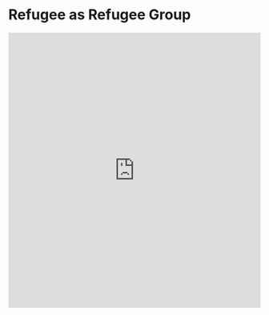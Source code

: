 # Refugee as Refugee Group

<iframe frameborder="0" style="width:100%;height:549px;" src="https://viewer.diagrams.net/?tags=%7B%7D&highlight=030303&edit=_blank&layers=1&nav=1&title=Refugee%20Land%20Core%20API%200.1.0.drawio#R7Vxbc9o4FP41PC7jK7Yfwy3NLN1kSGfb3ZcdxRagrbFYWQTor1%2FJljBG5pIWI5cmkwnWsW6c831Hx8dSWnZvvr4nYDH7iCMYtywjWrfsfsuyTNP22QeXbHJJx%2B%2FkgilBkahUCJ7RNyiEhpAuUQTTUkWKcUzRoiwMcZLAkJZkgBC8Kleb4Lg86gJMoSJ4DkGsSj%2BjiM7k9zKM4sYHiKYzMbTvihtzICsLQToDEV7tiOxBy%2B4RjGl%2BNV%2F3YMyVJ%2FWStxseuLudGIEJPaeB%2FeHL4PP81f4nDV7J6u9FAAH6zc57eQXxUnzhMZwspxAy4T3By4WYO91IhaxmiMLnBQh5ecWM3rK7MzqPWclklyBd5GaYoDVkI3fFAJBQuD44c3OrDwYkiOeQkg2rIho4ltt280YSRUFeXBUm8YWaZ7vGEDIgQDDddl3oiV0IVb1BbaZZobet4thwlnFKj0wdtKy6lBL8FfZwjAmTJDhhNbsTFMd7IhCjacKKIVMfZPIuVy5ikL0TN%2BYoivgw3SpbsckkEbdM37iMdSzPLtlG4n3HNqZXYRy7NuMcAbV%2BMJuBAmZfL5itQNELjJgTFEVM6AxPcQLiQSHdg1FRZ4TxQmjvX0jpRnh0sKS4rNt8TD7QcUWyeeElCeGxL%2BCJhQGQKaQnkaGahsAYUPRansnl9ewpuGxZnZh7AcBtTeAkk3b%2BW%2BLcNVC%2ByN3xUa1hhMO0TXIct2OQRELGPoSUC9shJpDPji%2FEO%2FeKXtnVVHyCOcd78pLyj8JfyUW8j8PlnBmDqQYncqasS1B0sQebCKSzLSZ2bL3rxFqWPTSG1tA95PEU91ZALeMkCQWmTD7KBCd0p2vb9p3hUMglgk1ZFu0yZytXY%2BMSnHb2OW16KqnNKlZbdbHaNhXz%2FFysluvDSVZrJbWcpQ5ST%2FPAYp%2FZgski7Hin85vpbHcMhc5qwLl9RLkKnX1bB52Zwsjmi2ifFf7ihbYri%2F317s3%2BRpR2zONf2CvY53oFR6tbUGPQJ5zS3eeCHwxF90hoGK7BXc0%2BgybZj0LOrIXZ7%2FYuFdT65WcAX30IuGpM67vvdClYcA5dXK10cRS63EVRnWzxgVGx3hxji%2BsZF3pits2GsSVwdLClRtS7Z6LeD7Si3lVQ%2F5CkDFn1AR9YhmG5bwF%2BZ2gYlwK%2BYzUM%2BJ6W1EeNwO%2Bc6%2B49rcDvnIiOLpN6bnSI5OjGvuz4ZrB%2FbhYwfyWlDftqFrAU6tQE%2FSbFO9qhL6l4M9D3z4R%2BcMBQV4K%2BfzLeqQX9zQp6tKPf15IZrg%2F9jnUm%2Bh2tmWI5zR3030MO%2FbusrSBAettRj60d%2FNaNgf%2FcfKijNcHjVL2TpwTBVygZUH4dKV9QvJATLyzTqpq3HD1pp1Dg6aDQ9%2BZWs9ITJIh9ef7%2BqeaEq3Nu6ikwqq1%2BJT6qqadnGHMWSDY2hn3Nit60s8%2FTwr4aCXNuysrRmrJy1JRVHr0dJkKXz26IYuZ2biyq8%2BTu18aQQssDffNe9znn5sAcrTkwR82BFdHg5eLAegmoMyb0zYYRMNCyPaVGIp2dUbO0EknNqMkw7uegkd7gLmgajVw1yjiaGE1XaB6D%2FKDAzg45rp5whuJoBDZ4ySedUhB%2BlaXuDBP0jdUHxdEDQCSTbKNU45m3FH0SmLI6T1K%2F5p7oI1iXKo5ASuVscByDRYpetjv45oxZKOliSvH82Lr4QwZ2y%2FZ1vI5iX9OpMHBwxMBisDHDNUimMSxG2x%2FOtVU4mVW7BvePQgDOtQRQ2OUeMlVgtf2iP4C0qiVY7gAfwwWzYL5XNEvQZBtWD%2B5JEEdZ3np%2BJYYT3uzg6ZWUeRWUTEdZtb5TSMZCc1yEWfNJnG39nLGGkPXQXWCU0EyVbpf9MuX2eFDmsrn2WNksyuyXVyfM9SRs%2BgBlsIIMtyvIscuWKKYD8LJl1fdA9AjTVeBuyog4BdTa9pu66spSrBACDw8jxF%2Fa5%2BvFFhwHsgDvILk4SFzdIOmom9%2Fb7fa76es3vafd9IdPQLZH2UEGo5edWjDunh7YX6NttdUNJzdzCNJzndLSX3UKciu7yinIjvVWA5m3bCDL9htmIF%2BN9XNL9B7%2F%2BDR%2BHI0G44aa4%2FJxuhkEeyduqhY3z5eVrmMgNUR%2BHoz%2FfOgNfhm7KDvVG2CVipTHp8fx3T2zitEdP%2F7%2BC9HGsfy21zzeBIqF%2BurzQDoDC34ZbmLElETsAzrcMdpLrs7Ry1YAwq%2FTTMmPS8q6kbmFVJwMdC%2BURbD3FveKNFGnYumoL9uqxt23peGqRNx1NayGt7el4apdiNfVsBqf%2FtwaNg3pUesHMT8Dvv3HQXlKsPj3S%2Fbgfw%3D%3D"></iframe>